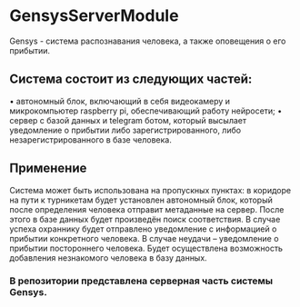 # GensysServerModule
Gensys - система распознавания человека, а также оповещения о его прибытии. 

## Система состоит из следующих частей:
•	автономный блок, включающий в себя видеокамеру и микрокомпьютер raspberry pi, обеспечивающий работу нейросети;
•	сервер с базой данных и telegram ботом, который высылает уведомление о прибытии либо зарегистрированного, либо незарегистрированного в базе человека. 

## Применение
Система может быть использована на пропускных пунктах: в коридоре на пути к турникетам будет установлен автономный блок, который после определения человека отправит метаданные на сервер. После этого в базе данных будет произведён поиск соответствия. В случае успеха охраннику будет отправлено уведомление с информацией о прибытии конкретного человека. В случае неудачи – уведомление о прибытии постороннего человека. Будет осуществлена возможность добавления незнакомого человека в базу данных.

### В репозитории представлена серверная часть системы Gensys.
